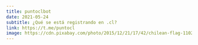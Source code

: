 ```yaml
---
title: puntoclbot
date: 2021-05-24
subtitle: ¿Qué se está registrando en .cl?
link: https://t.me/puntocl
image: https://cdn.pixabay.com/photo/2015/12/21/17/42/chilean-flag-1102943_960_720.jpg
---
```

